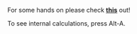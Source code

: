 For some hands on please check **[this](https://adandecha.github.io/Minimized-DFA-Painter/regex_to_min_dfa.html)** out!

To see internal calculations, press Alt-A.

